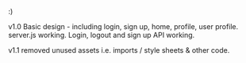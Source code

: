 :)

v1.0
Basic design - including login, sign up, home, profile, user profile.
server.js working.
Login, logout and sign up API working.

v1.1 removed unused assets i.e. imports / style sheets & other code.
